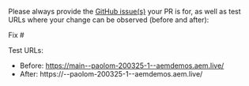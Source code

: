 Please always provide the [GitHub issue(s)](../issues) your PR is for, as well as test URLs where your change can be observed (before and after):

Fix #<gh-issue-id>

Test URLs:
- Before: https://main--paolom-200325-1--aemdemos.aem.live/
- After: https://<branch>--paolom-200325-1--aemdemos.aem.live/
